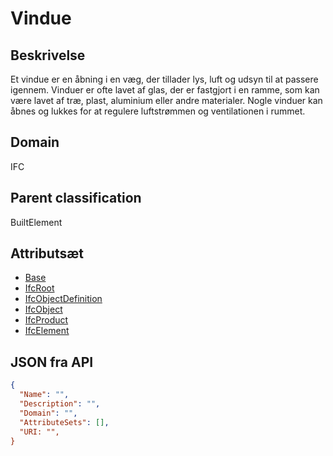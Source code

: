 # Vindue

## Beskrivelse

Et vindue er en åbning i en væg, der tillader lys, luft og udsyn til at passere igennem. Vinduer er ofte lavet af glas, der er fastgjort i en ramme, som kan være lavet af træ, plast, aluminium eller andre materialer. Nogle vinduer kan åbnes og lukkes for at regulere luftstrømmen og ventilationen i rummet.

## Domain

IFC

## Parent classification

BuiltElement

## Attributsæt

- [Base](../../../GroupsOfAttributes/Base.md)
- [IfcRoot](../../../GroupsOfAttributes/IfcRoot.md)
- [IfcObjectDefinition](../../../GroupsOfAttributes/IfcObjectDefinition.md)
- [IfcObject](../../../GroupsOfAttributes/IfcObject.md)
- [IfcProduct](../../../GroupsOfAttributes/IfcProduct.md)
- [IfcElement](../../GroupsOfAttributes/IfcElement.md)

## JSON fra API

```json
{
  "Name": "",
  "Description": "",
  "Domain": "",
  "AttributeSets": [],
  "URI: "",
}
```
